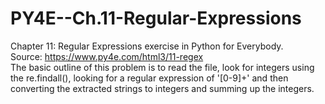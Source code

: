 # PY4E--Ch.11-Regular-Expressions
Chapter 11: Regular Expressions exercise in Python for Everybody.</br>
Source: https://www.py4e.com/html3/11-regex</br>
The basic outline of this problem is to read the file, look for integers using the re.findall(), looking for a regular expression of '[0-9]+' and then converting the extracted strings to integers and summing up the integers.
